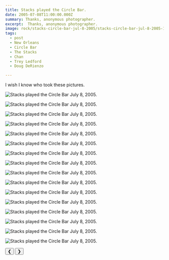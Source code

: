 ```yaml
---
title: Stacks played the Circle Bar.
date: 2005-07-08T11:00:00.000Z
summary: Thanks, anonymous photographer.
excerpt:  Thanks, anonymous photographer.
image: rock/stacks-circle-bar-jul-8-2005/stacks-circle-bar-jul-8-2005-185.jpg
tags:
  - post 
  - New Orleans
  - Circle Bar
  - The Stacks
  - Chan
  - Trey Ledford
  - Doug DeRienzo

---
```


I wish I know who took these pictures.

<div id="viewport">

![Stacks played the Circle Bar July 8, 2005.](/static/img/rock/stacks-circle-bar-jul-8-2005/stacks-circle-bar-jul-8-2005-185.jpg "MStacks played the Circle Bar July 8, 2005.")

![Stacks played the Circle Bar July 8, 2005.](/static/img/rock/stacks-circle-bar-jul-8-2005/stacks-circle-bar-jul-8-2005-188.jpg "Stacks played the Circle Bar July 8, 2005.")

![Stacks played the Circle Bar July 8, 2005.](/static/img/rock/stacks-circle-bar-jul-8-2005/stacks-circle-bar-jul-8-2005-189.jpg "Stacks played the Circle Bar July 8, 2005.")

![Stacks played the Circle Bar July 8, 2005.](/static/img/rock/stacks-circle-bar-jul-8-2005/stacks-circle-bar-jul-8-2005-190.jpg "Stacks played the Circle Bar July 8, 2005.")

![Stacks played the Circle Bar July 8, 2005.](/static/img/rock/stacks-circle-bar-jul-8-2005/stacks-circle-bar-jul-8-2005-198.jpg "MStacks played the Circle Bar July 8, 2005.")

![Stacks played the Circle Bar July 8, 2005.](/static/img/rock/stacks-circle-bar-jul-8-2005/stacks-circle-bar-jul-8-2005-200.jpg "Stacks played the Circle Bar July 8, 2005.")

![Stacks played the Circle Bar July 8, 2005.](/static/img/rock/stacks-circle-bar-jul-8-2005/stacks-circle-bar-jul-8-2005-202.jpg "Stacks played the Circle Bar July 8, 2005.")

![Stacks played the Circle Bar July 8, 2005.](/static/img/rock/stacks-circle-bar-jul-8-2005/stacks-circle-bar-jul-8-2005-204.jpg "Stacks played the Circle Bar July 8, 2005.")

![Stacks played the Circle Bar July 8, 2005.](/static/img/rock/stacks-circle-bar-jul-8-2005/stacks-circle-bar-jul-8-2005-206.jpg "MStacks played the Circle Bar July 8, 2005.")

![Stacks played the Circle Bar July 8, 2005.](/static/img/rock/stacks-circle-bar-jul-8-2005/stacks-circle-bar-jul-8-2005-209.jpg "Stacks played the Circle Bar July 8, 2005.")

![Stacks played the Circle Bar July 8, 2005.](/static/img/rock/stacks-circle-bar-jul-8-2005/stacks-circle-bar-jul-8-2005-213.jpg "Stacks played the Circle Bar July 8, 2005.")

![Stacks played the Circle Bar July 8, 2005.](/static/img/rock/stacks-circle-bar-jul-8-2005/stacks-circle-bar-jul-8-2005-214.jpg "Stacks played the Circle Bar July 8, 2005.")

![Stacks played the Circle Bar July 8, 2005.](/static/img/rock/stacks-circle-bar-jul-8-2005/stacks-circle-bar-jul-8-2005-220.jpg "MStacks played the Circle Bar July 8, 2005.")

![Stacks played the Circle Bar July 8, 2005.](/static/img/rock/stacks-circle-bar-jul-8-2005/stacks-circle-bar-jul-8-2005-221.jpg "Stacks played the Circle Bar July 8, 2005.")

![Stacks played the Circle Bar July 8, 2005.](/static/img/rock/stacks-circle-bar-jul-8-2005/stacks-circle-bar-jul-8-2005-222.jpg "Stacks played the Circle Bar July 8, 2005.")

![Stacks played the Circle Bar July 8, 2005.](/static/img/rock/stacks-circle-bar-jul-8-2005/stacks-cool-drum-head-jul-8-2005.jpg "Stacks played the Circle Bar July 8, 2005.")
</div>
<div class="flex row-reverse space-between">
  <div id="caption"></div>
  <div class="prevnext-container">
    <button id="buttonPrevious">&#10094;</button>
    <button id="buttonNext">&#10095;</button>
  </div>
</div>

